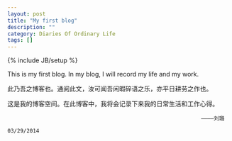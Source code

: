 ```yaml
---
layout: post
title: "My first blog"
description: ""
category: Diaries Of Ordinary Life 
tags: []
---
```

{% include JB/setup %}


This is my first blog. In my blog, I will record my life and my work.

此乃吾之博客也。通阅此文，汝可闻吾闲暇碎语之乐，亦平日耕劳之作也。

这是我的博客空间。在此博客中，我将会记录下来我的日常生活和工作心得。
                                
                                                          
                                                                 ————刘璐
                                                                 03/29/2014